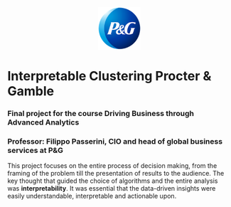 <p align="center"><img src="/PGlogo.png" height="96" width="96"> </img></p>

# Interpretable Clustering Procter & Gamble

### Final project for the course Driving Business through Advanced Analytics
### Professor: Filippo Passerini, CIO and head of global business services at P&G

This project focuses on the entire process of decision making, from the framing of the problem till the presentation of results to the audience.
The key thought that guided the choice of algorithms and the entire analysis was **interpretability**. It was essential that the data-driven insights were easily understandable, interpretable and actionable upon.
